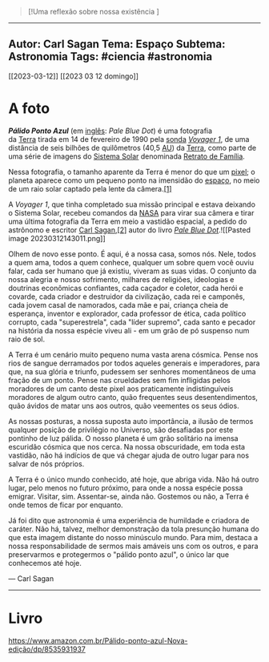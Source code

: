 
 >[!Uma reflexão sobre nossa existência ]
---
Autor: Carl Sagan
Tema: Espaço
Subtema: Astronomia
Tags: #ciencia #astronomia 
---
[[2023-03-12]]
[[2023 03 12 domingo]]
# A foto
_**Pálido Ponto Azul**_ (em [inglês](https://pt.wikipedia.org/wiki/L%C3%ADngua_inglesa "Língua inglesa"): _Pale Blue Dot_) é uma fotografia da [Terra](https://pt.wikipedia.org/wiki/Terra "Terra") tirada em 14 de fevereiro de 1990 pela [sonda](https://pt.wikipedia.org/wiki/Sonda_espacial "Sonda espacial") _[Voyager 1](https://pt.wikipedia.org/wiki/Voyager_1 "Voyager 1")_, de uma distância de seis bilhões de quilômetros (40,5 [AU](https://pt.wikipedia.org/wiki/Unidade_astron%C3%B4mica "Unidade astronômica")) da [Terra](https://pt.wikipedia.org/wiki/Terra "Terra"), como parte de uma série de imagens do [Sistema Solar](https://pt.wikipedia.org/wiki/Sistema_Solar "Sistema Solar") denominada [Retrato de Família](https://pt.wikipedia.org/wiki/Retrato_de_fam%C3%ADlia_(Voyager) "Retrato de família (Voyager)").

Nessa fotografia, o tamanho aparente da Terra é menor do que um [pixel](https://pt.wikipedia.org/wiki/Pixel "Pixel"); o planeta aparece como um pequeno ponto na imensidão do [espaço](https://pt.wikipedia.org/wiki/Espa%C3%A7o_sideral "Espaço sideral"), no meio de um raio solar captado pela lente da câmera.[[1]](https://pt.wikipedia.org/wiki/P%C3%A1lido_Ponto_Azul#cite_note-planet-soc-1)

A _Voyager 1_, que tinha completado sua missão principal e estava deixando o Sistema Solar, recebeu comandos da [NASA](https://pt.wikipedia.org/wiki/NASA "NASA") para virar sua câmera e tirar uma última fotografia da Terra em meio a vastidão espacial, a pedido do astrônomo e escritor [Carl Sagan](https://pt.wikipedia.org/wiki/Carl_Sagan "Carl Sagan"),[[2]](https://pt.wikipedia.org/wiki/P%C3%A1lido_Ponto_Azul#cite_note-fettss-2) autor do livro _[Pale Blue Dot](https://pt.wikipedia.org/wiki/Pale_Blue_Dot "Pale Blue Dot")_.![[Pasted image 20230312143011.png]]

Olhem de novo esse ponto. É aqui, é a nossa casa, somos nós. Nele, todos a quem ama, todos a quem conhece, qualquer um sobre quem você ouviu falar, cada ser humano que já existiu, viveram as suas vidas. O conjunto da nossa alegria e nosso sofrimento, milhares de religiões, ideologias e doutrinas econômicas confiantes, cada caçador e coletor, cada herói e covarde, cada criador e destruidor da civilização, cada rei e camponês, cada jovem casal de namorados, cada mãe e pai, criança cheia de esperança, inventor e explorador, cada professor de ética, cada político corrupto, cada "superestrela", cada "líder supremo", cada santo e pecador na história da nossa espécie viveu ali - em um grão de pó suspenso num raio de sol.

A Terra é um cenário muito pequeno numa vasta arena cósmica. Pense nos rios de sangue derramados por todos aqueles generais e imperadores, para que, na sua glória e triunfo, pudessem ser senhores momentâneos de uma fração de um ponto. Pense nas crueldades sem fim infligidas pelos moradores de um canto deste pixel aos praticamente indistinguíveis moradores de algum outro canto, quão frequentes seus desentendimentos, quão ávidos de matar uns aos outros, quão veementes os seus ódios.

As nossas posturas, a nossa suposta auto importância, a ilusão de termos qualquer posição de privilégio no Universo, são desafiadas por este pontinho de luz pálida. O nosso planeta é um grão solitário na imensa escuridão cósmica que nos cerca. Na nossa obscuridade, em toda esta vastidão, não há indícios de que vá chegar ajuda de outro lugar para nos salvar de nós próprios.

A Terra é o único mundo conhecido, até hoje, que abriga vida. Não há outro lugar, pelo menos no futuro próximo, para onde a nossa espécie possa emigrar. Visitar, sim. Assentar-se, ainda não. Gostemos ou não, a Terra é onde temos de ficar por enquanto.

Já foi dito que astronomia é uma experiência de humildade e criadora de caráter. Não há, talvez, melhor demonstração da tola presunção humana do que esta imagem distante do nosso minúsculo mundo. Para mim, destaca a nossa responsabilidade de sermos mais amáveis uns com os outros, e para preservarmos e protegermos o "pálido ponto azul", o único lar que conhecemos até hoje.

— Carl Sagan

---
# Livro
https://www.amazon.com.br/Pálido-ponto-azul-Nova-edição/dp/8535931937

